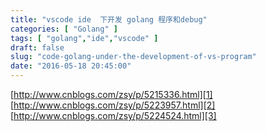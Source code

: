 ```yaml
---
title: "vscode ide  下开发 golang 程序和debug"
categories: [ "Golang" ]
tags: [ "golang","ide","vscode" ]
draft: false
slug: "code-golang-under-the-development-of-vs-program"
date: "2016-05-18 20:45:00"
---
```


[http://www.cnblogs.com/zsy/p/5215336.html][1]
[http://www.cnblogs.com/zsy/p/5223957.html][2]
[http://www.cnblogs.com/zsy/p/5224524.html][3]


  [1]: http://www.cnblogs.com/zsy/p/5215336.html
  [2]: http://www.cnblogs.com/zsy/p/5223957.html
  [3]: http://www.cnblogs.com/zsy/p/5224524.html